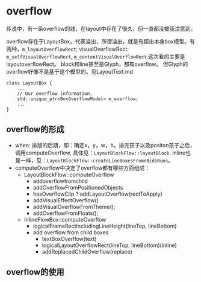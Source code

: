 # overflow

传说中，有一条overflow的线，在layout中存在了很久，但一直都没被我注意到。

overflow存在于LayoutBox，代表溢出，所谓溢出，就是有超出本身box模型。有两种，`m_layoutOverflowRect`; visualOverflowRect: `m_selfVisualOverflowRect`, `m_contentVisualOverflowRect`.这次看的主要是layoutoverflowRect。 block和line甚至是Glyph，都有overflow。 但Glyph的overflow好像不是基于这个模型的。见LayoutText.md

	class LayoutBox {
		...
		// Our overflow information.
	  	std::unique_ptr<BoxOverflowModel> m_overflow;
		...
	}

## overflow的形成

- when: 排版的后期，即：确定x，y，w，h，排完孩子以及positon孩子之后，调用computeOverflow, 具体见：`LayoutBlockFlow::layoutBlock`. inline也是一样，见：`LayoutBlockFlow::createLineBoxesFromeBidiRuns`。
- computeOverflow中决定了overflow都有哪些方面组成：
	- LayoutBlockFlow::computeOverflow
		- addoverflowfromchild
		- addOverflowFromPositionedObjects
		- hasOverflowClip ? addLayoutOverflow(rectToApply)
		- addVisualEffectOverflow()
		- addVisualOverflowFromTheme();
		- addOverflowFromFloats();
	- InlineFlowBox::computeOverflow
		- logicalFrameRectIncludingLineHeight(lineTop, lineBottom)
		- add overflow from child boxes
			- textBoxOverflow(text)
			- logicalLayoutOverflowRect(lineTop, lineBottom)(inline)
			- addReplacedChildOverflow(replace)

## overflow的使用
